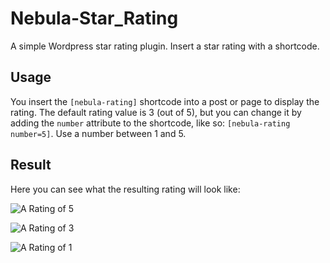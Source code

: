 # Nebula-Star_Rating

A simple Wordpress star rating plugin. Insert a star rating with a shortcode.

## Usage

You insert the `[nebula-rating]` shortcode into a post or page to display the rating. 
The default rating value is 3 (out of 5), but you can change it by adding the `number` attribute to the shortcode, like so: `[nebula-rating number=5]`. Use a number between 1 and 5.

## Result
Here you can see what the resulting rating will look like:

![A Rating of 5](https://fjordstudio.dk/assets/screenshots/rating/rated5.png)

![A Rating of 3](https://fjordstudio.dk/assets/screenshots/rating/rated3.png)

![A Rating of 1](https://fjordstudio.dk/assets/screenshots/rating/rated1.png)
